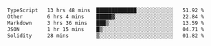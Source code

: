 <!--START_SECTION:waka-->

```txt
TypeScript   13 hrs 48 mins  █████████████░░░░░░░░░░░░   51.92 %
Other        6 hrs 4 mins    █████▓░░░░░░░░░░░░░░░░░░░   22.84 %
Markdown     3 hrs 36 mins   ███▒░░░░░░░░░░░░░░░░░░░░░   13.59 %
JSON         1 hr 15 mins    █▒░░░░░░░░░░░░░░░░░░░░░░░   04.71 %
Solidity     28 mins         ▒░░░░░░░░░░░░░░░░░░░░░░░░   01.82 %
```

<!--END_SECTION:waka-->